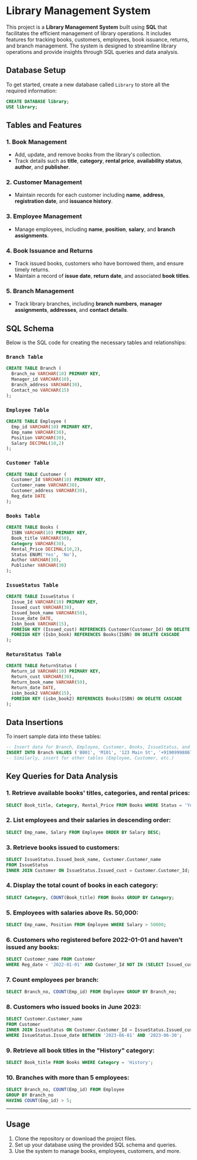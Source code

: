 # Library Management System

This project is a **Library Management System** built using **SQL** that facilitates the efficient management of library operations. It includes features for tracking books, customers, employees, book issuance, returns, and branch management. The system is designed to streamline library operations and provide insights through SQL queries and data analysis.

## Database Setup

To get started, create a new database called `Library` to store all the required information:

```sql
CREATE DATABASE library;
USE library;
```

## Tables and Features

### 1. **Book Management**
   - Add, update, and remove books from the library's collection.
   - Track details such as **title**, **category**, **rental price**, **availability status**, **author**, and **publisher**.

### 2. **Customer Management**
   - Maintain records for each customer including **name**, **address**, **registration date**, and **issuance history**.

### 3. **Employee Management**
   - Manage employees, including **name**, **position**, **salary**, and **branch assignments**.

### 4. **Book Issuance and Returns**
   - Track issued books, customers who have borrowed them, and ensure timely returns.
   - Maintain a record of **issue date**, **return date**, and associated **book titles**.

### 5. **Branch Management**
   - Track library branches, including **branch numbers**, **manager assignments**, **addresses**, and **contact details**.

## SQL Schema

Below is the SQL code for creating the necessary tables and relationships:

### `Branch Table`
```sql
CREATE TABLE Branch (
  Branch_no VARCHAR(10) PRIMARY KEY,
  Manager_id VARCHAR(10),
  Branch_address VARCHAR(30),
  Contact_no VARCHAR(15)
);
```

### `Employee Table`
```sql
CREATE TABLE Employee (
  Emp_id VARCHAR(10) PRIMARY KEY,
  Emp_name VARCHAR(30),
  Position VARCHAR(30),
  Salary DECIMAL(10,2)
);
```

### `Customer Table`
```sql
CREATE TABLE Customer (
  Customer_Id VARCHAR(10) PRIMARY KEY,
  Customer_name VARCHAR(30),
  Customer_address VARCHAR(30),
  Reg_date DATE
);
```

### `Books Table`
```sql
CREATE TABLE Books (
  ISBN VARCHAR(10) PRIMARY KEY,
  Book_title VARCHAR(50),
  Category VARCHAR(30),
  Rental_Price DECIMAL(10,2),
  Status ENUM('Yes', 'No'),
  Author VARCHAR(30),
  Publisher VARCHAR(30)
);
```

### `IssueStatus Table`
```sql
CREATE TABLE IssueStatus (
  Issue_Id VARCHAR(10) PRIMARY KEY,
  Issued_cust VARCHAR(30),
  Issued_book_name VARCHAR(50),
  Issue_date DATE,
  Isbn_book VARCHAR(15),
  FOREIGN KEY (Issued_cust) REFERENCES Customer(Customer_Id) ON DELETE CASCADE,
  FOREIGN KEY (Isbn_book) REFERENCES Books(ISBN) ON DELETE CASCADE
);
```

### `ReturnStatus Table`
```sql
CREATE TABLE ReturnStatus (
  Return_id VARCHAR(10) PRIMARY KEY,
  Return_cust VARCHAR(30),
  Return_book_name VARCHAR(50),
  Return_date DATE,
  isbn_book2 VARCHAR(15),
  FOREIGN KEY (isbn_book2) REFERENCES Books(ISBN) ON DELETE CASCADE
);
```

## Data Insertions

To insert sample data into these tables:

```sql
-- Insert data for Branch, Employee, Customer, Books, IssueStatus, and ReturnStatus tables
INSERT INTO Branch VALUES ('B001', 'M101', '123 Main St', '+919099988676');
-- Similarly, insert for other tables (Employee, Customer, etc.)
```

## Key Queries for Data Analysis

### 1. Retrieve available books' titles, categories, and rental prices:
```sql
SELECT Book_title, Category, Rental_Price FROM Books WHERE Status = 'Yes';
```

### 2. List employees and their salaries in descending order:
```sql
SELECT Emp_name, Salary FROM Employee ORDER BY Salary DESC;
```

### 3. Retrieve books issued to customers:
```sql
SELECT IssueStatus.Issued_book_name, Customer.Customer_name 
FROM IssueStatus 
INNER JOIN Customer ON IssueStatus.Issued_cust = Customer.Customer_Id;
```

### 4. Display the total count of books in each category:
```sql
SELECT Category, COUNT(Book_title) FROM Books GROUP BY Category;
```

### 5. Employees with salaries above Rs. 50,000:
```sql
SELECT Emp_name, Position FROM Employee WHERE Salary > 50000;
```

### 6. Customers who registered before 2022-01-01 and haven’t issued any books:
```sql
SELECT Customer_name FROM Customer 
WHERE Reg_date < '2022-01-01' AND Customer_Id NOT IN (SELECT Issued_cust FROM IssueStatus);
```

### 7. Count employees per branch:
```sql
SELECT Branch_no, COUNT(Emp_id) FROM Employee GROUP BY Branch_no;
```

### 8. Customers who issued books in June 2023:
```sql
SELECT Customer.Customer_name 
FROM Customer 
INNER JOIN IssueStatus ON Customer.Customer_Id = IssueStatus.Issued_cust 
WHERE IssueStatus.Issue_date BETWEEN '2023-06-01' AND '2023-06-30';
```

### 9. Retrieve all book titles in the "History" category:
```sql
SELECT Book_title FROM Books WHERE Category = 'History';
```

### 10. Branches with more than 5 employees:
```sql
SELECT Branch_no, COUNT(Emp_id) FROM Employee 
GROUP BY Branch_no 
HAVING COUNT(Emp_id) > 5;
```

---

## Usage

1. Clone the repository or download the project files.
2. Set up your database using the provided SQL schema and queries.
3. Use the system to manage books, employees, customers, and more.
